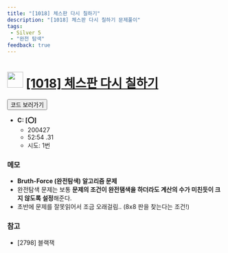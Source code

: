 ```yaml
---
title: "[1018] 체스판 다시 칠하기"
description: "[1018] 체스판 다시 칠하기 문제풀이"
tags: 
 - Silver 5
 - "완전 탐색"
feedback: true
---
```

<h1><img src="https://doky.space/assets/icpclev/s5.svg" height="37px"> <a href="http://icpc.me/1018">[1018] 체스판 다시 칠하기</a></h1>

<a href="https://github.com/DokySp/acmicpc-practice/tree/master/1018"><button class="btn btn-info">코드 보러가기</button></a>

- **C: [:o:]**
  - 200427
  - 52:54 .31
  - 시도: 1번

### 메모
 - **Bruth-Force (완전탐색) 알고리즘 문제**
 - 완전탐색 문제는 보통 **문제의 조건이 완전탬색을 하더라도 계산의 수가 미친듯이 크지 않도록 설정**해준다.
 - 초반에 문제를 잘못읽어서 조금 오래걸림.. (8x8 판을 찾는다는 조건!)

### 참고
 - [2798] 블랙잭
